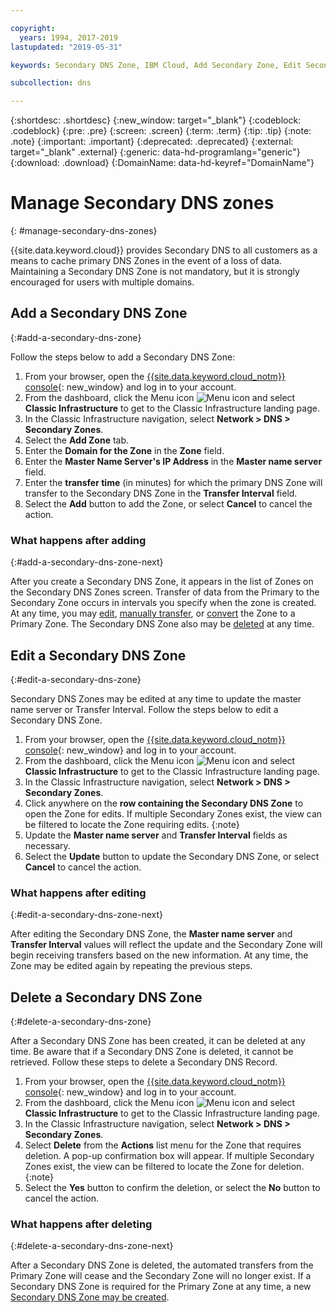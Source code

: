 ```yaml
---

copyright:
  years: 1994, 2017-2019
lastupdated: "2019-05-31"

keywords: Secondary DNS Zone, IBM Cloud, Add Secondary Zone, Edit Secondary Zone, Delete Secondary Zone, primary DNS Zones

subcollection: dns

---
```



{:shortdesc: .shortdesc}
{:new_window: target="_blank"}
{:codeblock: .codeblock}
{:pre: .pre}
{:screen: .screen}
{:term: .term}
{:tip: .tip}
{:note: .note}
{:important: .important}
{:deprecated: .deprecated}
{:external: target="_blank" .external}
{:generic: data-hd-programlang="generic"}
{:download: .download}
{:DomainName: data-hd-keyref="DomainName"}


# Manage Secondary DNS zones
{: #manage-secondary-dns-zones}

{{site.data.keyword.cloud}} provides Secondary DNS to all customers as a means to cache primary DNS Zones in the event of a loss of data. Maintaining a Secondary DNS Zone is not mandatory, but it is strongly encouraged for users with multiple domains.


## Add a Secondary DNS Zone
{:#add-a-secondary-dns-zone}

Follow the steps below to add a Secondary DNS Zone:

1. From your browser, open the [{{site.data.keyword.cloud_notm}} console](https://{DomainName}/){: new_window} and log in to your account.
1. From the dashboard, click the Menu icon ![Menu icon](../../icons/icon_hamburger.svg) and select **Classic Infrastructure** to get to the Classic Infrastructure landing page.
1. In the Classic Infrastructure navigation, select **Network > DNS > Secondary Zones**.
1. Select the **Add Zone** tab.
1. Enter the **Domain for the Zone** in the **Zone** field.
1. Enter the **Master Name Server's IP Address** in the **Master name server** field.
1. Enter the **transfer time** (in minutes) for which the primary DNS Zone will transfer to the Secondary DNS Zone in the **Transfer Interval** field.
1. Select the **Add** button to add the Zone, or select **Cancel** to cancel the action.

### What happens after adding
{:#add-a-secondary-dns-zone-next}

After you create a Secondary DNS Zone, it appears in the list of Zones on the Secondary DNS Zones screen. Transfer of data from the Primary to the Secondary Zone occurs in intervals you specify when the zone is created. At any time, you may [edit](#edit-a-secondary-dns-zone), [manually transfer](/docs/infrastructure/dns?topic=dns-make-a-manual-zone-transfer-for-a-secondary-dns-zone), or [convert](/docs/infrastructure/dns?topic=dns-convert-a-secondary-dns-zone-to-a-primary-zone) the Zone to a Primary Zone. The Secondary DNS Zone also may be [deleted](#delete-a-secondary-dns-zone) at any time.

## Edit a Secondary DNS Zone
{:#edit-a-secondary-dns-zone}

Secondary DNS Zones may be edited at any time to update the master name server or Transfer Interval. Follow the steps below to edit a Secondary DNS Zone.

1. From your browser, open the [{{site.data.keyword.cloud_notm}} console](https://{DomainName}/){: new_window} and log in to your account.
1. From the dashboard, click the Menu icon ![Menu icon](../../icons/icon_hamburger.svg) and select **Classic Infrastructure** to get to the Classic Infrastructure landing page.
1. In the Classic Infrastructure navigation, select **Network > DNS > Secondary Zones**.
1. Click anywhere on the **row containing the Secondary DNS Zone** to open the Zone for edits.
  If multiple Secondary Zones exist, the view can be filtered to locate the Zone requiring edits.
  {:note}  
1. Update the **Master name server** and **Transfer Interval** fields as necessary.
1. Select the **Update** button to update the Secondary DNS Zone, or select **Cancel** to cancel the action.

### What happens after editing
{:#edit-a-secondary-dns-zone-next}

After editing the Secondary DNS Zone, the **Master name server** and **Transfer Interval** values will reflect the update and the Secondary Zone will begin receiving transfers based on the new information. At any time, the Zone may be edited again by repeating the previous steps.

## Delete a Secondary DNS Zone
{:#delete-a-secondary-dns-zone}

After a Secondary DNS Zone has been created, it can be deleted at any time. Be aware that if a Secondary DNS Zone is deleted, it cannot be retrieved. Follow these steps to delete a Secondary DNS Record.

1. From your browser, open the [{{site.data.keyword.cloud_notm}} console](https://{DomainName}/){: new_window} and log in to your account.
1. From the dashboard, click the Menu icon ![Menu icon](../../icons/icon_hamburger.svg) and select **Classic Infrastructure** to get to the Classic Infrastructure landing page.
1. In the Classic Infrastructure navigation, select **Network > DNS > Secondary Zones**.
1. Select **Delete** from the **Actions** list menu for the Zone that requires deletion. A pop-up confirmation box will appear.
  If multiple Secondary Zones exist, the view can be filtered to locate the Zone for deletion.
  {:note}
1. Select the **Yes** button to confirm the deletion, or select the **No** button to cancel the action.

### What happens after deleting
{:#delete-a-secondary-dns-zone-next}

After a Secondary DNS Zone is deleted, the automated transfers from the Primary Zone will cease and the Secondary Zone will no longer exist. If a Secondary DNS Zone is required for the Primary Zone at any time, a new [Secondary DNS Zone may be created](#add-a-secondary-dns-zone).
